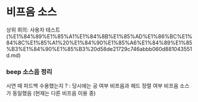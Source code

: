 # 비프음 소스

상위 회의: 사용자 테스트 (%E1%84%89%E1%85%A1%E1%84%8B%E1%85%AD%E1%86%BC%E1%84%8C%E1%85%A1%20%E1%84%90%E1%85%A6%E1%84%89%E1%85%B3%E1%84%90%E1%85%B3%20d58de21729c746abbb060d881043551d.md)

### beep 소스음 정리

시연 때 피드백 수용했는지 ? : 당시에는 공 여부 비프음과 헤드 정렬 여부 비프음 소스가 동일했음 (현재는 다른 비프음 이용 중)

[](%E1%84%87%E1%85%B5%E1%84%91%E1%85%B3%E1%84%8B%E1%85%B3%E1%86%B7%20%E1%84%89%E1%85%A9%E1%84%89%E1%85%B3%203efa5b72f28549bfa153bafc1d251203/%EC%A0%9C%EB%AA%A9%20%EC%97%86%EC%9D%8C%20454727f48ec342c394f39b0c461532e2.csv)